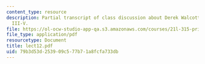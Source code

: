 ```yaml
---
content_type: resource
description: Partial transcript of class discussion about Derek Walcott, Omeros, Books
  III-V.
file: https://ol-ocw-studio-app-qa.s3.amazonaws.com/courses/21l-315-prizewinners-spring-2007/79b3d53d253909c577b71a8fcfa733db_lect12.pdf
file_type: application/pdf
resourcetype: Document
title: lect12.pdf
uid: 79b3d53d-2539-09c5-77b7-1a8fcfa733db
---
```

